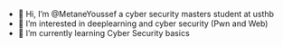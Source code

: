 - 👋 Hi, I’m @MetaneYoussef a cyber security masters student at usthb 
- 👀 I’m interested in deeplearning and cyber security (Pwn and Web)
- 🌱 I’m currently learning Cyber Security basics


<!---
MetaneYoussef/MetaneYoussef is a ✨ special ✨ repository because its `README.md` (this file) appears on your GitHub profile.
You can click the Preview link to take a look at your changes.
--->
